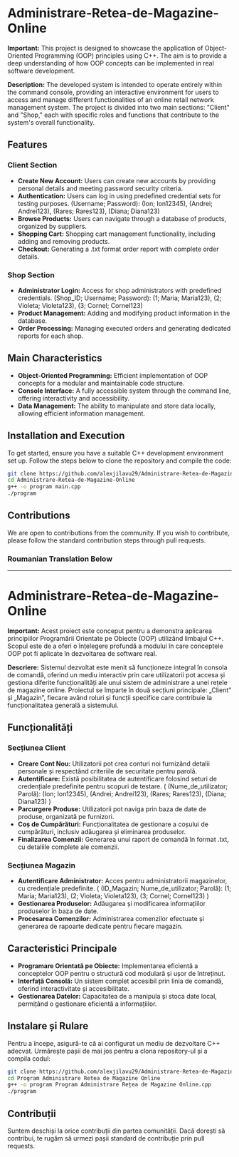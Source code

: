 # Administrare-Retea-de-Magazine-Online

**Important:** This project is designed to showcase the application of Object-Oriented Programming (OOP) principles using C++. The aim is to provide a deep understanding of how OOP concepts can be implemented in real software development.

**Description:** The developed system is intended to operate entirely within the command console, providing an interactive environment for users to access and manage different functionalities of an online retail network management system. The project is divided into two main sections: "Client" and "Shop," each with specific roles and functions that contribute to the system's overall functionality.

## Features

### Client Section
- **Create New Account:** Users can create new accounts by providing personal details and meeting password security criteria.
- **Authentication:** Users can log in using predefined credential sets for testing purposes. (Username; Password): (Ion; Ion12345), (Andrei; Andrei123), (Rares; Rares123), (Diana; Diana123)
- **Browse Products:** Users can navigate through a database of products, organized by suppliers.
- **Shopping Cart:** Shopping cart management functionality, including adding and removing products.
- **Checkout:** Generating a .txt format order report with complete order details.

### Shop Section
- **Administrator Login:** Access for shop administrators with predefined credentials. (Shop_ID; Username; Password): (1; Maria; Maria123), (2; Violeta; Violeta123), (3; Cornel; Cornel123)
- **Product Management:** Adding and modifying product information in the database.
- **Order Processing:** Managing executed orders and generating dedicated reports for each shop.

## Main Characteristics

- **Object-Oriented Programming:** Efficient implementation of OOP concepts for a modular and maintainable code structure.
- **Console Interface:** A fully accessible system through the command line, offering interactivity and accessibility.
- **Data Management:** The ability to manipulate and store data locally, allowing efficient information management.

## Installation and Execution

To get started, ensure you have a suitable C++ development environment set up. Follow the steps below to clone the repository and compile the code:

```bash
git clone https://github.com/alexjilavu29/Administrare-Retea-de-Magazine-Online
cd Administrare-Retea-de-Magazine-Online
g++ -o program main.cpp
./program
```

## Contributions

We are open to contributions from the community. If you wish to contribute, please follow the standard contribution steps through pull requests.


### Roumanian Translation Below
--- 



# Administrare-Retea-de-Magazine-Online

**Important:** Acest proiect este conceput pentru a demonstra aplicarea principiilor Programării Orientate pe Obiecte (OOP) utilizând limbajul C++. Scopul este de a oferi o înțelegere profundă a modului în care conceptele OOP pot fi aplicate în dezvoltarea de software real.

**Descriere:** Sistemul dezvoltat este menit să funcționeze integral în consola de comandă, oferind un mediu interactiv prin care utilizatorii pot accesa și gestiona diferite funcționalități ale unui sistem de administrare a unei rețele de magazine online. Proiectul se împarte în două secțiuni principale: „Client” și „Magazin”, fiecare având roluri și funcții specifice care contribuie la funcționalitatea generală a sistemului.

## Funcționalități

### Secțiunea Client
- **Creare Cont Nou:** Utilizatorii pot crea conturi noi furnizând detalii personale și respectând criteriile de securitate pentru parolă.
- **Autentificare:** Există posibilitatea de autentificare folosind seturi de credențiale predefinite pentru scopuri de testare.  ( (Nume_de_utilizator; Parolă): (Ion; Ion12345), (Andrei; Andrei123), (Rares; Rares123), (Diana; Diana123) )
- **Parcurgere Produse:** Utilizatorii pot naviga prin baza de date de produse, organizată pe furnizori.
- **Coș de Cumpărături:** Funcționalitatea de gestionare a coșului de cumpărături, inclusiv adăugarea și eliminarea produselor.
- **Finalizarea Comenzii:** Generarea unui raport de comandă în format .txt, cu detaliile complete ale comenzii.

### Secțiunea Magazin
- **Autentificare Administrator:** Acces pentru administratorii magazinelor, cu credențiale predefinite. ( (ID_Magazin; Nume_de_utilizator; Parolă): (1; Maria; Maria123), (2; Violeta; Violeta123), (3; Cornel; Cornel123) )
- **Gestionarea Produselor:** Adăugarea și modificarea informațiilor produselor în baza de date.
- **Procesarea Comenzilor:** Administrarea comenzilor efectuate și generarea de rapoarte dedicate pentru fiecare magazin.

## Caracteristici Principale

- **Programare Orientată pe Obiecte:** Implementarea eficientă a conceptelor OOP pentru o structură cod modulară și ușor de întreținut.
- **Interfață Consolă:** Un sistem complet accesibil prin linia de comandă, oferind interactivitate și accesibilitate.
- **Gestionarea Datelor:** Capacitatea de a manipula și stoca date local, permițând o gestionare eficientă a informațiilor.

## Instalare și Rulare

Pentru a începe, asigură-te că ai configurat un mediu de dezvoltare C++ adecvat. Urmărește pașii de mai jos pentru a clona repository-ul și a compila codul:

```bash
git clone https://github.com/alexjilavu29/Administrare-Retea-de-Magazine-Online
cd Program Administrare Retea de Magazine Online
g++ -o program Program Administrare Rețea de Magazine Online.cpp
./program
```

## Contribuții

Suntem deschiși la orice contribuții din partea comunității. Dacă dorești să contribui, te rugăm să urmezi pașii standard de contribuție prin pull requests.

